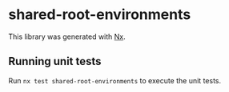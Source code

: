 # shared-root-environments

This library was generated with [Nx](https://nx.dev).

## Running unit tests

Run `nx test shared-root-environments` to execute the unit tests.
